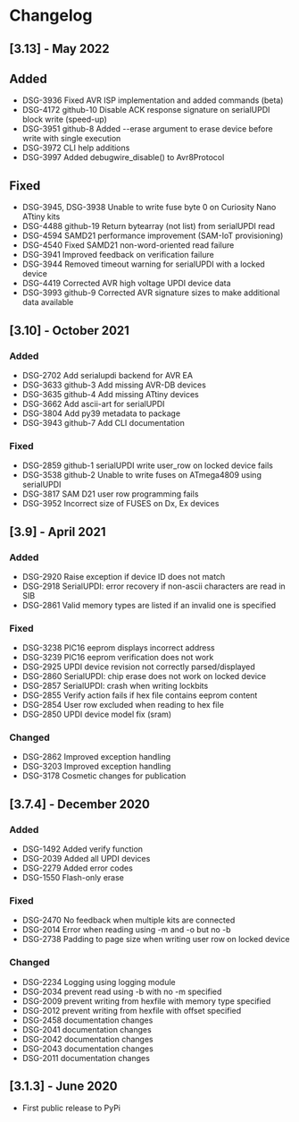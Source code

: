 # Changelog

## [3.13] - May 2022

## Added
- DSG-3936 Fixed AVR ISP implementation and added commands (beta)
- DSG-4172 github-10 Disable ACK response signature on serialUPDI block write (speed-up)
- DSG-3951 github-8 Added --erase argument to erase device before write with single execution
- DSG-3972 CLI help additions
- DSG-3997 Added debugwire_disable() to Avr8Protocol

## Fixed
- DSG-3945, DSG-3938 Unable to write fuse byte 0 on Curiosity Nano ATtiny kits
- DSG-4488 github-19 Return bytearray (not list) from serialUPDI read
- DSG-4594 SAMD21 performance improvement (SAM-IoT provisioning)
- DSG-4540 Fixed SAMD21 non-word-oriented read failure
- DSG-3941 Improved feedback on verification failure
- DSG-3944 Removed timeout warning for serialUPDI with a locked device
- DSG-4419 Corrected AVR high voltage UPDI device data
- DSG-3993 github-9 Corrected AVR signature sizes to make additional data available

## [3.10] - October 2021

### Added
- DSG-2702 Add serialupdi backend for AVR EA
- DSG-3633 github-3 Add missing AVR-DB devices
- DSG-3635 github-4 Add missing ATtiny devices
- DSG-3662 Add ascii-art for serialUPDI
- DSG-3804 Add py39 metadata to package
- DSG-3943 github-7 Add CLI documentation

### Fixed
- DSG-2859 github-1 serialUPDI write user_row on locked device fails
- DSG-3538 github-2 Unable to write fuses on ATmega4809 using serialUPDI
- DSG-3817 SAM D21 user row programming fails
- DSG-3952 Incorrect size of FUSES on Dx, Ex devices

## [3.9] - April 2021

### Added
- DSG-2920 Raise exception if device ID does not match
- DSG-2918 SerialUPDI: error recovery if non-ascii characters are read in SIB
- DSG-2861 Valid memory types are listed if an invalid one is specified

### Fixed
- DSG-3238 PIC16 eeprom displays incorrect address
- DSG-3239 PIC16 eeprom verification does not work
- DSG-2925 UPDI device revision not correctly parsed/displayed
- DSG-2860 SerialUPDI: chip erase does not work on locked device
- DSG-2857 SerialUPDI: crash when writing lockbits
- DSG-2855 Verify action fails if hex file contains eeprom content
- DSG-2854 User row excluded when reading to hex file
- DSG-2850 UPDI device model fix (sram)

### Changed
- DSG-2862 Improved exception handling
- DSG-3203 Improved exception handling
- DSG-3178 Cosmetic changes for publication

## [3.7.4] - December 2020

### Added
- DSG-1492 Added verify function
- DSG-2039 Added all UPDI devices
- DSG-2279 Added error codes
- DSG-1550 Flash-only erase

### Fixed
- DSG-2470 No feedback when multiple kits are connected
- DSG-2014 Error when reading using -m and -o but no -b
- DSG-2738 Padding to page size when writing user row on locked device

### Changed
- DSG-2234 Logging using logging module
- DSG-2034 prevent read using -b with no -m specified
- DSG-2009 prevent writing from hexfile with memory type specified
- DSG-2012 prevent writing from hexfile with offset specified
- DSG-2458 documentation changes
- DSG-2041 documentation changes
- DSG-2042 documentation changes
- DSG-2043 documentation changes
- DSG-2011 documentation changes

## [3.1.3] - June 2020
- First public release to PyPi

